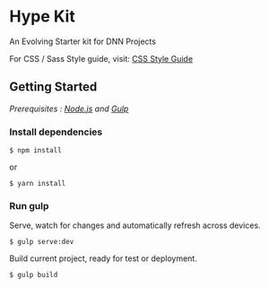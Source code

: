 # Hype Kit

An Evolving Starter kit for DNN Projects

For CSS / Sass Style guide, visit: [CSS Style Guide](https://github.com/simejerkovic/hype-kit/blob/master/resources/css-style-guide.md#css-style-guide)

## Getting Started

*Prerequisites : [Node.js](https://nodejs.org/) and [Gulp](http://gulpjs.com/)*

### Install dependencies

```
$ npm install
``` 

or

```
$ yarn install
```

### Run gulp

Serve, watch for changes and automatically refresh across devices.

```
$ gulp serve:dev
```

Build current project, ready for test or deployment.

```
$ gulp build
```
